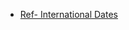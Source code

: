 - [Ref- International Dates](https://developer.mozilla.org/en-US/docs/Web/JavaScript/Reference/Global_Objects/Intl/DateTimeFormat)

